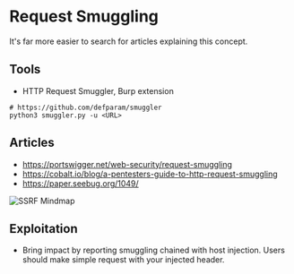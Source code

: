 # Request Smuggling

It's far more easier to search for articles explaining this concept.

## Tools

- HTTP Request Smuggler, Burp extension

```
# https://github.com/defparam/smuggler
python3 smuggler.py -u <URL>
```

## Articles

- https://portswigger.net/web-security/request-smuggling
- https://cobalt.io/blog/a-pentesters-guide-to-http-request-smuggling
- https://paper.seebug.org/1049/

![SSRF Mindmap](/requestsmuggling.jpg)

## Exploitation

- Bring impact by reporting smuggling chained with host injection. Users should make simple request with your injected header.
